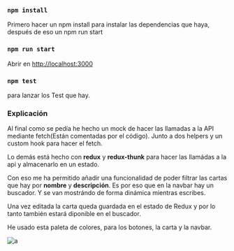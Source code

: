 
### `npm install`

Primero hacer un npm install para instalar las dependencias que haya, después de eso un npm run start 


### `npm run start`

Abrir en  [http://localhost:3000](http://localhost:3000) 

### `npm test`

para lanzar los Test que hay.

### Explicación

Al final como se pedía he hecho un mock de hacer las llamadas a la API mediante fetch(Están comentadas por el código). Junto a dos helpers y un custom hook para hacer el fetch.

Lo demás está hecho con **redux** y **redux-thunk** para hacer las llamádas a la api y almacenarlo en un estado. 

Con eso me ha permitido añadir una funcionalidad de poder filtrar las cartas que hay por **nombre** y **descripción**. Es por eso que en la navbar hay un buscador. Y se van mostrándo de forma dinámica mientras escribes.

Una vez editada la carta queda guardada en el estado de Redux y por lo tanto también estará diponible en el buscador. 

He usado esta paleta de colores, para los botones, la carta y la navbar.

![a](https://user-images.githubusercontent.com/22580527/140395930-7437c3ce-18d7-4404-be3f-77277146c1d6.png)



